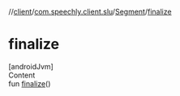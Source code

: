 //[client](../../index.md)/[com.speechly.client.slu](../index.md)/[Segment](index.md)/[finalize](finalize.md)



# finalize  
[androidJvm]  
Content  
fun [finalize](finalize.md)()  




